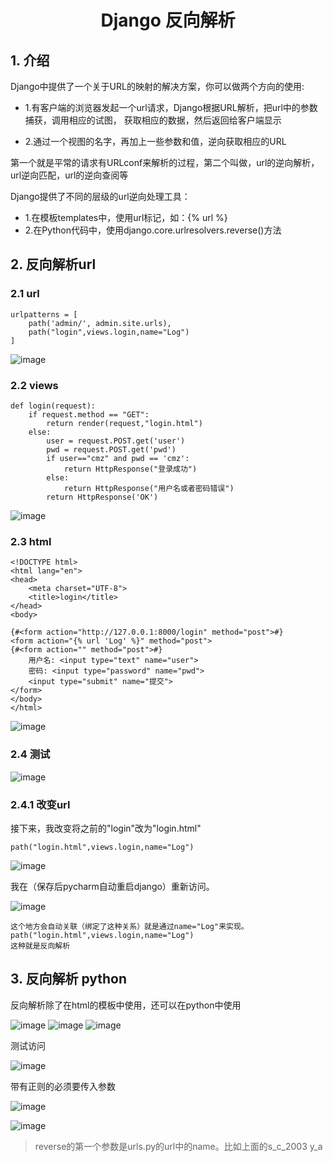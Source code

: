 <center><h1>Django 反向解析</h1></center>

## 1. 介绍
Django中提供了一个关于URL的映射的解决方案，你可以做两个方向的使用:

- 1.有客户端的浏览器发起一个url请求，Django根据URL解析，把url中的参数捕获，调用相应的试图，
获取相应的数据，然后返回给客户端显示

- 2.通过一个视图的名字，再加上一些参数和值，逆向获取相应的URL

第一个就是平常的请求有URLconf来解析的过程，第二个叫做，url的逆向解析，url逆向匹配，url的逆向查阅等

Django提供了不同的层级的url逆向处理工具：

- 1.在模板templates中，使用url标记，如：{% url %}
- 2.在Python代码中，使用django.core.urlresolvers.reverse()方法

## 2. 反向解析url
### 2.1 url
```
urlpatterns = [
    path('admin/', admin.site.urls),
    path("login",views.login,name="Log")
]
```
![image](../../../pictures/django/url/p1.png)

### 2.2 views
```
def login(request):
    if request.method == "GET":
        return render(request,"login.html")
    else:
        user = request.POST.get('user')
        pwd = request.POST.get('pwd')
        if user=="cmz" and pwd == 'cmz':
            return HttpResponse("登录成功")
        else:
            return HttpResponse("用户名或者密码错误")
        return HttpResponse('OK')
```

![image](../../../pictures/django/url/p2.png)

### 2.3 html
```
<!DOCTYPE html>
<html lang="en">
<head>
    <meta charset="UTF-8">
    <title>login</title>
</head>
<body>

{#<form action="http://127.0.0.1:8000/login" method="post">#}
<form action="{% url 'Log' %}" method="post">
{#<form action="" method="post">#}
    用户名: <input type="text" name="user">
    密码: <input type="password" name="pwd">
    <input type="submit" name="提交">
</form>
</body>
</html>
```
![image](../../../pictures/django/url/p3.png)

### 2.4 测试

![image](../../../pictures/django/url/p4.png)

### 2.4.1 改变url
接下来，我改变将之前的"login"改为"login.html"
```
path("login.html",views.login,name="Log")
```

![image](../../../pictures/django/url/p5.png)

我在（保存后pycharm自动重启django）重新访问。

![image](../../../pictures/django/url/p6.png)

```
这个地方会自动关联（绑定了这种关系）就是通过name="Log"来实现。
path("login.html",views.login,name="Log")
这种就是反向解析
```


## 3. 反向解析 python
反向解析除了在html的模板中使用，还可以在python中使用

![image](../../../pictures/django/url/p7.png)
![image](../../../pictures/django/url/p8.png)
![image](../../../pictures/django/url/p9.png)

测试访问

![image](../../../pictures/django/url/p10.png)

带有正则的必须要传入参数

![image](../../../pictures/django/url/p11.png)

![image](../../../pictures/django/url/p12.png)

> reverse的第一个参数是urls.py的url中的name。比如上面的s_c_2003 y_a

